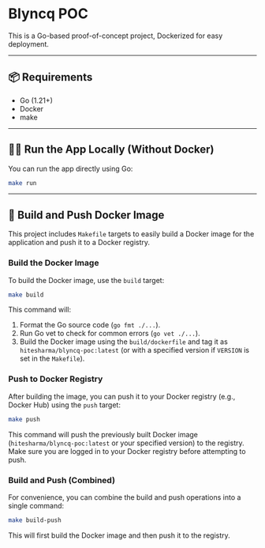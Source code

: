 # Blyncq POC

This is a Go-based proof-of-concept project, Dockerized for easy deployment.

---

## 📦 Requirements

* Go (1.21+)
* Docker
* make

---

## 🏃‍♂️ Run the App Locally (Without Docker)

You can run the app directly using Go:

```bash
make run
```

---

## 🐳 Build and Push Docker Image

This project includes `Makefile` targets to easily build a Docker image for the application and push it to a Docker registry.

### Build the Docker Image

To build the Docker image, use the `build` target:

```bash
make build
```

This command will:
1.  Format the Go source code (`go fmt ./...`).
2.  Run Go vet to check for common errors (`go vet ./...`).
3.  Build the Docker image using the `build/dockerfile` and tag it as `hitesharma/blyncq-poc:latest` (or with a specified version if `VERSION` is set in the `Makefile`).

### Push to Docker Registry

After building the image, you can push it to your Docker registry (e.g., Docker Hub) using the `push` target:

```bash
make push
```

This command will push the previously built Docker image (`hitesharma/blyncq-poc:latest` or your specified version) to the registry. Make sure you are logged in to your Docker registry before attempting to push.

### Build and Push (Combined)

For convenience, you can combine the build and push operations into a single command:

```bash
make build-push
```

This will first build the Docker image and then push it to the registry.
